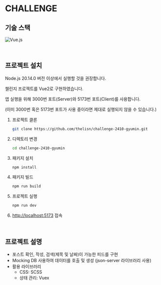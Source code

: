 # CHALLENGE

## 기술 스택

![Vue.js](https://img.shields.io/badge/vuejs-%2335495e.svg?style=for-the-badge&logo=vuedotjs&logoColor=%234FC08D)

<br>

## 프로젝트 설치

Node.js 20.14.0 버전 이상에서 실행할 것을 권장합니다.

챌린지 프로젝트를 Vue2로 구현하였습니다.

앱 실행을 위해 3000번 포트(Server)와 5173번 포트(Client)를 사용합니다.

(이미 3000번 혹은 5173번 포트가 사용 중이라면 제대로 실행되지 않을 수 있습니다.)

1. 프로젝트 클론

   ```bash
   git clone https://github.com/thelisn/challenge-2410-gyumin.git
   ```

2. 디렉토리 변경

   ```bash
   cd challenge-2410-gyumin
   ```

3. 패키지 설치

   ```bash
   npm install
   ```

4. 패키지 빌드

   ```bash
   npm run build
   ```

5. 프로젝트 실행

   ```bash
   npm run dev
   ```

6. [http://localhost:5173](http://localhost:5173) 접속

<br>

## 프로젝트 설명

- 포스트 확인, 작성, 검색(제목 및 날짜)이 가능한 피드를 구현
- Mocking DB 사용하여 데이터를 호출 및 생성 (json-server 라이브러리 사용)
- 활용 라이브러리
  - CSS: SCSS
  - 상태 관리: Vuex
